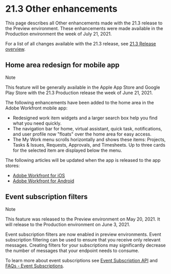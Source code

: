

# 21.3 Other enhancements

This page describes all Other enhancements made with the 21.3 release to the Preview environment. These enhancements were made available in the Production environment the week of July 21, 2021.

For a list of all changes available with the 21.3 release, see [21.3 Release overview](../../../product-announcements/product-releases/21.3-release-activity/21-3-release-overview.md).

## Home area redesign for mobile app

>[!NOTE]
>
>This feature will be generally available in the Apple App Store and Google Play Store with the 21.3 Production release the week of June 21, 2021.

The following enhancements have been added to the home area in the Adobe Workfront mobile app:

* Redesigned work item widgets and a larger search box help you find what you need quickly.
* The navigation bar for home, virtual assistant, quick task, notifications, and user profile now "floats" over the home area for easy access.
* The My Work menu scrolls horizontally and shows these items: Projects, Tasks & Issues, Requests, Approvals, and Timesheets. Up to three cards for the selected item are displayed below the menu.

The following articles will be updated when the app is released to the app stores:

* [Adobe Workfront for iOS](../../../workfront-basics/mobile-apps/using-the-workfront-mobile-app/workfront-for-ios.md) 
* [Adobe Workfront for Android](../../../workfront-basics/mobile-apps/using-the-workfront-mobile-app/workfront-for-android.md)

## Event subscription filters

>[!NOTE]
>
>This feature was released to the Preview environment on May 20, 2021. It will release to the Production environment on June 3, 2021.

Event subscription filters are now enabled in preview environments. Event subscription filtering can be used to ensure that you receive only relevant messages. Creating filters for your subscriptions may significantly decrease the number of messages that your endpoint needs to consume.

To learn more about event subscriptions see [Event Subscription API](../../../wf-api/general/event-subs-api.md) and [FAQs - Event Subscriptions](../../../wf-api/general/event-subs-faq.md).
